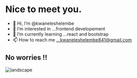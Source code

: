 # Nice to meet you.

- 👋 Hi, I’m @kwaneleshelembe
- 👀 I’m interested in ...frontend developement
- 🌱 I’m currently learning ...react and bootstrap
- 📫 How to reach me ...kwaneleshelembe841@gmail.com

## No worries !!

<img alt="landscape" src="https://th.bing.com/th/id/OIP.nttibPlqGgusQUjMsSR_ewHaFj?w=242&h=182&c=7&r=0&o=5&pid=1.7"/>

<!---
kwaneleshelembe/kwaneleshelembe is a ✨ special ✨ repository because its `README.md` (this file) appears on your GitHub profile.
You can click the Preview link to take a look at your changes.
--->
